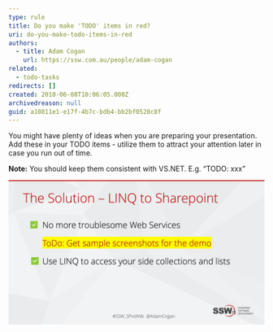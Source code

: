 ```yaml
---
type: rule
title: Do you make 'TODO' items in red?
uri: do-you-make-todo-items-in-red
authors:
  - title: Adam Cogan
    url: https://ssw.com.au/people/adam-cogan
related:
  - todo-tasks
redirects: []
created: 2010-06-08T10:06:05.000Z
archivedreason: null
guid: a10811e1-e17f-4b7c-bdb4-bb2bf0528c8f
---
```

You might have plenty of ideas when you are preparing your presentation. Add these in your TODO items - utilize them to attract your attention later in case you run out of time.

**Note:** You should keep them consistent with VS.NET. E.g. “TODO: xxx”

<!--endintro-->

![Figure: Put your working "TODO:" notes in red and highlighted](/rules/do-you-make-todo-items-in-red/goodtodo.jpg)
